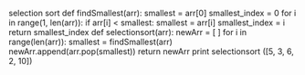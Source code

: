 selection sort
def findSmallest(arr):
  smallest = arr[0]
  smallest_index = 0
  for i in range(1, len(arr)):
    if arr[i] < smallest:
      smallest = arr[i]
      smallest_index = i
  return smallest_index
def selectionsort(arr):
  newArr = [ ]
  for i in range(len(arr)):
    smallest = findSmallest(arr)
    newArr.append(arr.pop(smallest))
  return  newArr
print selectionsort ([5, 3, 6, 2, 10])
```
